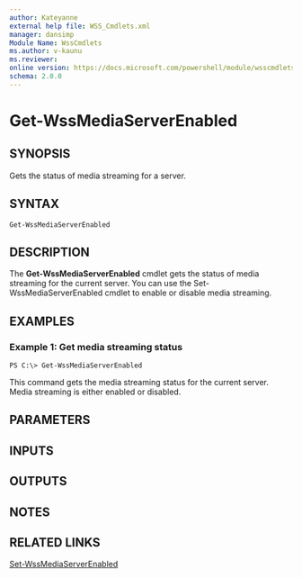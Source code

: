 ```yaml
---
author: Kateyanne
external help file: WSS_Cmdlets.xml
manager: dansimp
Module Name: WssCmdlets
ms.author: v-kaunu
ms.reviewer: 
online version: https://docs.microsoft.com/powershell/module/wsscmdlets/get-wssmediaserverenabled?view=windowsserver2012-ps&wt.mc_id=ps-gethelp
schema: 2.0.0
---
```


# Get-WssMediaServerEnabled

## SYNOPSIS
Gets the status of media streaming for a server.

## SYNTAX

```
Get-WssMediaServerEnabled
```

## DESCRIPTION
The **Get-WssMediaServerEnabled** cmdlet gets the status of media streaming for the current server.
You can use the Set-WssMediaServerEnabled cmdlet to enable or disable media streaming.

## EXAMPLES

### Example 1: Get media streaming status
```
PS C:\> Get-WssMediaServerEnabled
```

This command gets the media streaming status for the current server.
Media streaming is either enabled or disabled.

## PARAMETERS

## INPUTS

## OUTPUTS

## NOTES

## RELATED LINKS

[Set-WssMediaServerEnabled](./Set-WssMediaServerEnabled.md)

